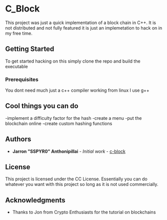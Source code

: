 # C_Block

This project was just a quick implementation of a block chain in C++. It is not distributed and not fully
featured it is just an implemetation to hack on in my free time.

## Getting Started

To get started hacking on this simply clone the repo and build the executable

### Prerequisites

You dont need much just a c++ compiler working from linux I use g++ 

## Cool things you can do
-implement a difficulty factor for the hash
-create a menu 
-put the blockchain online
-create custom hashing functions

## Authors

* **Jarron "SSPYR0" Anthonipillai** - *Initial work* - [c-block](https://github.com/c-block)


## License

This project is licensed under the CC License. Essentially you can do whatever you want with this
project so long as it is not used commercially.

## Acknowledgments

* Thanks to Jon from Crypto Enthusiasts for the tutorial on blockchains


